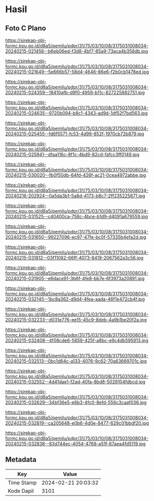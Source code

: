 # Hasil

## Foto C Plano

https://sirekap-obj-formc.kpu.go.id/d8a5/pemilu/pdpr/31/75/03/10/08/3175031008034-20240215-021456--b6eb06ed-f3d8-4bf7-85a9-73aca4b358db.jpg

https://sirekap-obj-formc.kpu.go.id/d8a5/pemilu/pdpr/31/75/03/10/08/3175031008034-20240215-021649--5e666b57-58d4-4646-86e6-f2b0cb1478ed.jpg

https://sirekap-obj-formc.kpu.go.id/d8a5/pemilu/pdpr/31/75/03/10/08/3175031008034-20240215-024359--18410afb-d9f0-4959-b11c-827225882751.jpg

https://sirekap-obj-formc.kpu.go.id/d8a5/pemilu/pdpr/31/75/03/10/08/3175031008034-20240215-024635--9720b094-b8c1-4343-ad9d-1df52f7bd563.jpg

https://sirekap-obj-formc.kpu.go.id/d8a5/pemilu/pdpr/31/75/03/10/08/3175031008034-20240215-025455--fd6f5571-fc53-4d99-852f-1970cb72b879.jpg

https://sirekap-obj-formc.kpu.go.id/d8a5/pemilu/pdpr/31/75/03/10/08/3175031008034-20240215-025941--dfaa116c-8f1c-4bd9-82cd-fafcc3ff0149.jpg

https://sirekap-obj-formc.kpu.go.id/d8a5/pemilu/pdpr/31/75/03/10/08/3175031008034-20240215-030020--fb0f50db-64fd-426f-ac21-0cea4972abbe.jpg

https://sirekap-obj-formc.kpu.go.id/d8a5/pemilu/pdpr/31/75/03/10/08/3175031008034-20240216-202924--0a5da3b1-5a8d-4173-b8c7-2ff235225871.jpg

https://sirekap-obj-formc.kpu.go.id/d8a5/pemilu/pdpr/31/75/03/10/08/3175031008034-20240215-031525--c40400ca-758c-4bce-b1d9-d4091a679559.jpg

https://sirekap-obj-formc.kpu.go.id/d8a5/pemilu/pdpr/31/75/03/10/08/3175031008034-20240215-031650--99227096-ec97-47fe-bc0f-57335b4efa2d.jpg

https://sirekap-obj-formc.kpu.go.id/d8a5/pemilu/pdpr/31/75/03/10/08/3175031008034-20240215-031812--03f11082-66ff-4073-8419-2067562a3c56.jpg

https://sirekap-obj-formc.kpu.go.id/d8a5/pemilu/pdpr/31/75/03/10/08/3175031008034-20240215-031905--e6dace91-3b6f-4fe8-bb7e-6f3973a20891.jpg

https://sirekap-obj-formc.kpu.go.id/d8a5/pemilu/pdpr/31/75/03/10/08/3175031008034-20240215-032145--1bc8a362-d9d4-4fea-aada-46f1e472cb4f.jpg

https://sirekap-obj-formc.kpu.go.id/d8a5/pemilu/pdpr/31/75/03/10/08/3175031008034-20240215-032233--d031e776-ee15-45c9-8deb-4a9b1be20f2a.jpg

https://sirekap-obj-formc.kpu.go.id/d8a5/pemilu/pdpr/31/75/03/10/08/3175031008034-20240215-032408--4f08cde6-5659-425f-a8bc-e9c4db595913.jpg

https://sirekap-obj-formc.kpu.go.id/d8a5/pemilu/pdpr/31/75/03/10/08/3175031008034-20240215-032513--0bc1d64c-a133-4076-9c62-70a63669701c.jpg

https://sirekap-obj-formc.kpu.go.id/d8a5/pemilu/pdpr/31/75/03/10/08/3175031008034-20240215-032552--4d41dae1-f2ad-40fa-8bd8-5028104fdbcd.jpg

https://sirekap-obj-formc.kpu.go.id/d8a5/pemilu/pdpr/31/75/03/10/08/3175031008034-20240215-032629--34bf36e5-e6b3-4fc0-8efd-556c3caaf036.jpg

https://sirekap-obj-formc.kpu.go.id/d8a5/pemilu/pdpr/31/75/03/10/08/3175031008034-20240215-032819--ca205648-e0b6-4d0e-8477-629c01bbdf20.jpg

https://sirekap-obj-formc.kpu.go.id/d8a5/pemilu/pdpr/31/75/03/10/08/3175031008034-20240215-032838--83d744ec-4054-4768-a51f-87aea4fd5119.jpg


## Metadata

| Key        | Value               |
| ---------- | ------------------- |
| Time Stamp | 2024-02-21 20:03:32 |
| Kode Dapil | 3101                |



